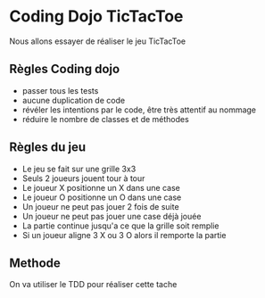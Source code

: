 # Coding Dojo TicTacToe

Nous allons essayer de réaliser le jeu TicTacToe

## Règles Coding dojo

- passer tous les tests
- aucune duplication de code
- révéler les intentions par le code, être très attentif au nommage
- réduire le nombre de classes et de méthodes

## Règles du jeu

- Le jeu se fait sur une grille 3x3
- Seuls 2 joueurs jouent tour à tour
- Le joueur X positionne un X dans une case
- Le joueur O positionne un O dans une case
- Un joueur ne peut pas jouer 2 fois de suite
- Un joueur ne peut pas jouer une case déjà jouée
- La partie continue jusqu'a ce que la grille soit remplie
- Si un joueur aligne 3 X ou 3 O alors il remporte la partie

## Methode

On va utiliser le TDD pour réaliser cette tache
